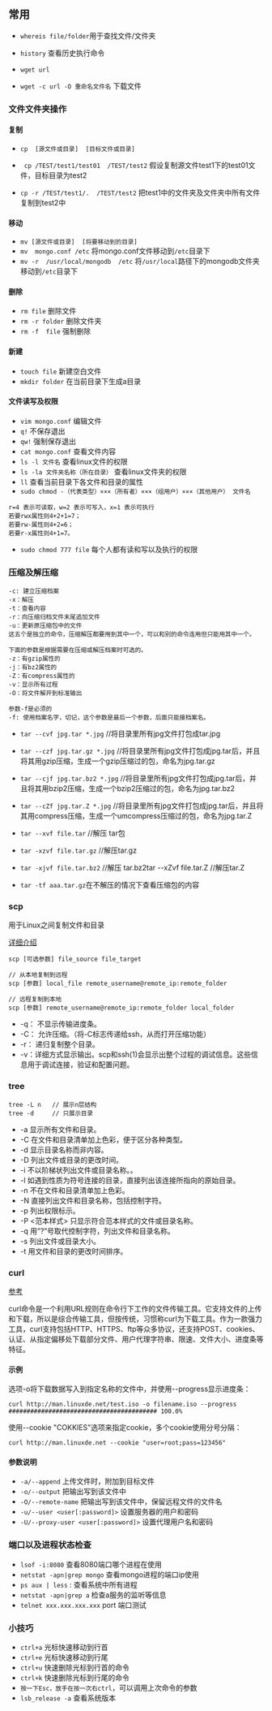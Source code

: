 
## 常用
* `whereis file/folder`用于查找文件/文件夹
* `history` 查看历史执行命令


* `wget url`
* `wget -c url -O 重命名文件名`  下载文件


### 文件文件夹操作
#### 复制
* `cp  [源文件或目录]  [目标文件或目录]`
* ` cp /TEST/test1/test01  /TEST/test2` 假设复制源文件test1下的test01文件，目标目录为test2

* `cp -r /TEST/test1/.  /TEST/test2` 把test1中的文件夹及文件夹中所有文件复制到test2中

#### 移动
* `mv [源文件或目录]  [将要移动到的目录]`
* `mv  mongo.conf /etc` 将mongo.conf文件移动到`/etc`目录下
* `mv -r  /usr/local/mongodb  /etc` 将`/usr/local`路径下的mongodb文件夹移动到`/etc`目录下

#### 删除
* `rm file` 删除文件
* `rm -r folder`  删除文件夹
* `rm -f  file` 强制删除

#### 新建
* `touch file` 新建空白文件
* `mkdir folder` 在当前目录下生成a目录


#### 文件读写及权限
* `vim mongo.conf` 编辑文件
* `q!` 不保存退出
* `qw!` 强制保存退出
* `cat mongo.conf`  查看文件内容
* `ls -l 文件名` 查看linux文件的权限
* `ls -la 文件夹名称（所在目录）` 查看linux文件夹的权限
* `ll` 查看当前目录下各文件和目录的属性
* `sudo chmod -（代表类型）×××（所有者）×××（组用户）×××（其他用户） 文件名`
```
r=4 表示可读取，w=2 表示可写入，x=1 表示可执行
若要rwx属性则4+2+1=7；   
若要rw-属性则4+2=6；   
若要r-x属性则4+1=7。
```
* `sudo chmod 777 file` 每个人都有读和写以及执行的权限

### 压缩及解压缩
```
-c: 建立压缩档案
-x：解压
-t：查看内容
-r：向压缩归档文件末尾追加文件
-u：更新原压缩包中的文件
这五个是独立的命令，压缩解压都要用到其中一个，可以和别的命令连用但只能用其中一个。

下面的参数是根据需要在压缩或解压档案时可选的。
-z：有gzip属性的
-j：有bz2属性的
-Z：有compress属性的
-v：显示所有过程
-O：将文件解开到标准输出

参数-f是必须的
-f: 使用档案名字，切记，这个参数是最后一个参数，后面只能接档案名。
```
* `tar --cvf jpg.tar *.jpg` //将目录里所有jpg文件打包成tar.jpg
* `tar --czf jpg.tar.gz *.jpg` //将目录里所有jpg文件打包成jpg.tar后，并且将其用gzip压缩，生成一个gzip压缩过的包，命名为jpg.tar.gz
* `tar --cjf jpg.tar.bz2 *.jpg` //将目录里所有jpg文件打包成jpg.tar后，并且将其用bzip2压缩，生成一个bzip2压缩过的包，命名为jpg.tar.bz2
* `tar --cZf jpg.tar.Z *.jpg` //将目录里所有jpg文件打包成jpg.tar后，并且将其用compress压缩，生成一个umcompress压缩过的包，命名为jpg.tar.Z


* `tar --xvf file.tar` //解压 tar包
* `tar -xzvf file.tar.gz` //解压tar.gz
* `tar -xjvf file.tar.bz2` //解压 tar.bz2tar --xZvf file.tar.Z //解压tar.Z


* `tar -tf aaa.tar.gz`在不解压的情况下查看压缩包的内容

### scp 
用于Linux之间复制文件和目录

[详细介绍](https://www.runoob.com/linux/linux-comm-scp.html)

```
scp [可选参数] file_source file_target 

// 从本地复制到远程
scp [参数] local_file remote_username@remote_ip:remote_folder

// 远程复制到本地
scp [参数] remote_username@remote_ip:remote_folder local_folder
```
* -q： 不显示传输进度条。
* -C： 允许压缩。（将-C标志传递给ssh，从而打开压缩功能）
* -r： 递归复制整个目录。
* -v：详细方式显示输出。scp和ssh(1)会显示出整个过程的调试信息。这些信息用于调试连接，验证和配置问题。

### tree
```
tree -L n   // 展示n层结构
tree -d     // 只展示目录
```
- -a 显示所有文件和目录。
- -C 在文件和目录清单加上色彩，便于区分各种类型。
- -d 显示目录名称而非内容。
- -D 列出文件或目录的更改时间。
- -i 不以阶梯状列出文件或目录名称。。
- -l 如遇到性质为符号连接的目录，直接列出该连接所指向的原始目录。
- -n 不在文件和目录清单加上色彩。
- -N 直接列出文件和目录名称，包括控制字符。
- -p 列出权限标示。
- -P <范本样式> 只显示符合范本样式的文件或目录名称。
- -q 用”?”号取代控制字符，列出文件和目录名称。
- -s 列出文件或目录大小。
- -t 用文件和目录的更改时间排序。

### curl
[参考](https://man.linuxde.net/curl)

curl命令是一个利用URL规则在命令行下工作的文件传输工具。它支持文件的上传和下载，所以是综合传输工具，但按传统，习惯称curl为下载工具。作为一款强力工具，curl支持包括HTTP、HTTPS、ftp等众多协议，还支持POST、cookies、认证、从指定偏移处下载部分文件、用户代理字符串、限速、文件大小、进度条等特征。

#### 示例

选项-o将下载数据写入到指定名称的文件中，并使用--progress显示进度条：
```
curl http://man.linuxde.net/test.iso -o filename.iso --progress
######################################### 100.0%
```

使用--cookie "COKKIES"选项来指定cookie，多个cookie使用分号分隔：
```
curl http://man.linuxde.net --cookie "user=root;pass=123456"
```

#### 参数说明
- `-a/--append`	上传文件时，附加到目标文件
- `-o/--output`	把输出写到该文件中
- `-O/--remote-name`	把输出写到该文件中，保留远程文件的文件名
- `-u/--user <user[:password]>`	设置服务器的用户和密码
- `-U/--proxy-user <user[:password]>`	设置代理用户名和密码



### 端口以及进程状态检查
* `lsof -i:8080` 查看8080端口哪个进程在使用
* `netstat -apn|grep mongo` 查看mongo进程的端口ip使用
* `ps aux | less` : 查看系统中所有进程
* `netstat -apn|grep a` 检查a服务的监听等信息
* `telnet xxx.xxx.xxx.xxx` port 端口测试



### 小技巧
* `ctrl+a` 光标快速移动到行首
* `ctrl+e` 光标快速移动到行尾
* `ctrl+u` 快速删除光标到行首的命令
* `ctrl+k` 快速删除光标到行尾的命令
* `按一下Esc，放手在按一次右ctrl`，可以调用上次命令的参数
* `lsb_release -a` 查看系统版本

